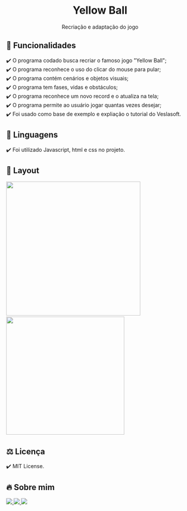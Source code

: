 <h1 align="center"> Yellow Ball </h1>
<p align="center">Recriação e adaptação do jogo
  
## 🎯 Funcionalidades
✔️ O programa codado busca recriar o famoso jogo "Yellow Ball"; <br>
✔️ O programa reconhece o uso do clicar do mouse para pular; <br>
✔️ O programa contém cenários e objetos visuais; <br>
✔️ O programa tem fases, vidas e obstáculos; <br>
✔️ O programa reconhece um novo record e o atualiza na tela; <br>
✔️ O programa permite ao usuário jogar quantas vezes desejar; <br>
✔️ Foi usado como base de exemplo e expliação o tutorial do Veslasoft.

## 🚀 Linguagens
✔️ Foi utilizado Javascript, html e css no projeto.

## 🎨 Layout
<p align="left">
      <img src="Imagens/img1.png" width="360"> &nbsp; &nbsp; 
      <img src="Imagens/img2.png" width="317"> &nbsp; &nbsp;  
      
## ⚖️ Licença
✔️ MIT License.

## 🔥 Sobre mim 
  <div>
  <p align="leftr">
  <a href = "https://mail.google.com/mail/u/1/#inbox"><img src="https://img.shields.io/badge/-Gmail-%23EA4335?style=for-the-badge&logo=gmail&logoColor=white" target="_blank">
  </a>
  <a href="https://www.linkedin.com/in/maria-eduarda-macedo-braga-4663bb208/e" target="_blank"><img src="https://img.shields.io/badge/-LinkedIn-%230077B5?style=for-the-badge&logo=linkedin&logoColor=white" target="_blank">
  </a> 
  <a href="https://www.instagram.com/_maria_2k03/?hl=pt-br" target="_blank"><img src="https://img.shields.io/badge/-Instagram-%23E4405F?style=for-the-badge&logo=instagram&logoColor=white" target="_blank">
  </a>
</div></p>
